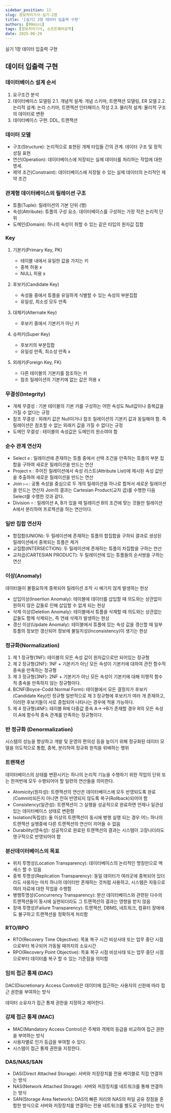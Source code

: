 ```yaml
---
sidebar_position: 11
slug: 정보처리기사-실기-2장
title: '[실기] 2장 데이터 입출력 구현'
authors: [99mini]
tags: [정보처리기사, 소프트웨어공학]
date: 2025-06-29
---
```


실기 1장 데이터 입출력 구현

<!-- truncate -->

## 데이터 입출력 구현

### 데이터베이스 설계 순서

1. 요구조건 분석
2. 데이터베이스 모델링
   2.1. 개념적 설계: 개념 스키마, 트랜잭션 모델링, ER 모델
   2.2. 논리적 설계: 논리 스키마, 트랜젝션 인터페이스 작성
   2.3. 물리적 설계: 물리적 구조의 데이터로 변환
3. 데이터베이스 구현: DDL, 트랜잭션

### 데이터 모델

- 구조(Structure): 논리적으로 표현된 개체 타입들 간의 관계. 데이터 구조 및 정적 성질 표현
- 연산(Operation): 데이터베이스에 저장되는 실제 데이터를 처리하는 작업에 대한 명세.
- 제약 조건(Constraint): 데이터베이스에 저장될 수 있는 실제 데이터의 논리적인 제약 조건

### 관계형 데이터베이스의 릴레이션 구조

- 튜플(Tuple): 릴레이션의 기본 단위 (행)
- 속성(Attribute): 튜플의 구성 요소. 데이터베이스를 구성하는 가장 작은 논리적 단위
- 도메인(Domain): 하나의 속성이 취할 수 있는 같은 타입의 원자값 집합

### Key

1. 기본키(Primary Key, PK)

   - 테이블 내에서 유일한 값을 가지는 키
   - 중복 허용 x
   - NULL 허용 x

2. 후보키(Candidate Key)

   - 속성들 중에서 튜플을 유일하게 식별할 수 있는 속성의 부분집합
   - 유일성, 최소성 모두 만족

3. 대체키(Alternate Key)

   - 후보키 중에서 기본키가 아닌 키

4. 슈퍼키(Super Key)

   - 후보키의 부분집합
   - 유일성 만족, 최소성 만족 x

5. 외래키(Foreign Key, FK)

   - 다른 테이블의 기본키를 참조하는 키
   - 참조 릴레이션의 기본키에 없는 값은 허용 x

### 무결성(Integrity)

- 개체 무결성 : 기본 테이블의 기본 키를 구성하는 어떤 속성도 Null값이나 중복값을 가질 수 없다는 규정
- 참조 무결성 : 외래키 값은 Null이거나 참조 릴레이션의 기본키 값과 동일해야 함. 즉 릴레이션은 참조할 수 없는 외래키 값을 가질 수 없다는 규정
- 도메인 무결성 : 테이블의 속성값은 도메인의 원소여야 함

### 순수 관계 연산자

- Select `σ` : 릴레이션에 존재하는 튜플 중에서 선택 조건을 만족하는 튜플의 부분 집합을 구하여 새로운 릴레이션을 만드는 연산
- Project `π` : 주어진 릴레이션에서 속성 리스트(Attribute List)에 제시된 속성 값만을 추출하여 새로운 릴레이션을 만드는 연산
- Join `▷◁` : 공통 속성을 중심으로 두 개의 릴레이션을 하나로 합쳐서 새로운 릴레이션을 만드는 연산자 Join의 결과는 Cartesian Product(교차 곱)를 수행한 다음 Select를 수행한 것과 같다.
- Division `÷` : 릴레이션 A, B가 있을 때 릴레이션 B의 조건에 맞는 것들만 릴레이션 A에서 분리하여 프로젝션을 하는 연산이다.

### 일반 집합 연산자

- 합집합(UNION): 두 릴레이션에 존재하는 튜플의 합집합을 구하되 결과로 생성된 릴레이션에서 중복되는 튜플은 제거
- 교집합(INTERSECTION): 두 릴레이션에 존재하는 튜플의 차집합을 구하는 연산
- 교차곱(CARTESIAN PRODUCT): 두 릴레이션에 있는 튜플들의 순서쌍을 구하는 연산

### 이상(Anomaly)

데이터들이 불필요하게 중복되어 릴레이션 조작 시 예기치 않게 발생하는 현상

- 삽입이상(Insertion Anomaly): 테이블에 데이터를 삽입할 때 의도와는 상관없이 원하지 않은 값들로 인해 삽입할 수 없게 되는 현상
- 삭제 이상(Deletion Anomaly): 테이블에서 튜플을 삭제할 때 의도와는 상관없는 값들도 함께 삭제되는, 즉 연쇄 삭제가 발생하는 현상
- 갱신 이상(Update Anomaly): 테이블에서 튜플에 있는 속성 값을 갱신할 때 일부 튜플의 정보만 갱신되어 정보에 불일치성(Inconsistency)이 생기는 현상

### 정규화(Normalization)

1. 제 1 정규형(1NF): 테이블의 모든 속성 값이 원자값으로만 되어있는 정규형
2. 제 2 정규형(2NF): 1NF + 기본키가 아닌 모든 속성이 기본키에 대하여 관전 함수적 종속을 만족하는 정규형
3. 제 3 정규형(3NF): 2NF + 기본키가 아닌 모든 속성이 기본키에 대해 이행적 함수적 종속을 만족하지 않는 정규형이다.
4. BCNF(Boyce-Codd Normal Form): 테이블에서 모든 결정자가 후보키(Candidate Key)인 정규형 일반적으로 제 3 정규형에 후보키가 여러 개 존재하고, 이러한 후보키들이 서로 중첩되어 나타나는 경우에 적용 가능하다.
5. 제 4 정규형(4NF): 테이블 R에 다중값 종속 A→→B가 존재할 경우 R의 모든 속성이 A에 함수적 종속 관계를 만족하는 정규형이다.

### 반 정규화 (Denormalization)

시스템의 성능을 향상하고 개발 및 운영의 편의성 등을 높이기 위해 정규화된 데이터 모델을 의도적으로 통합, 중복, 분리하여 정규화 원칙을 위배하는 행위

### 트랜잭션

데이터베이스의 상태를 변환시키는 하나의 논리적 기능을 수행하기 위한 작업의 단위 또는 한꺼번에 모두 수행되어야 할 일련의 연산들을 의미한다.

- Atomicity(원자성): 트랜잭션의 연산은 데이터베이스에 모두 반영되도록 완료(Commit)되든지 아니면 전혀 반영되지 않도록 복구(Rollback)되어야 함
- Consistency(일관성): 트랜잭션이 그 실행을 성공적으로 완료하면 언제나 일관성 있는 데이터베이스 상태로 변환함
- Isolation(독립성): 둘 이상의 트랜잭션이 동시에 병행 실행 되는 경우 어느 하나의 트랜잭션 실행중에 다른 트랜잭션의 연산이 끼어들 수 없음
- Durability(영속성): 성공적으로 완료된 트랜잭션의 결과는 시스템이 고장나더라도 영구적으로 반영되어야 함

### 분산데이터베이스의 목표

- 위치 투명성(Location Transparency): 데이터베이스의 논리적인 명칭만으로 액세스 할 수 있음
- 중복 투명성(Replication Transparency): 동일 데이터가 여러곳에 중복되어 있더라도 사용자는 마치 하나의 데이터만 존재하는 것처럼 사용하고, 시스템은 자동으로 여러 자료에 대한 작업을 수행함
- 병행투명성(Concurrency Transparency): 분산 데이터베이스와 관련된 다수의 트랜잭션들이 동시에 실현되더라도 그 트랜잭션의 결과는 영향을 받지 않음
- 장애 투명성(Failure Transparency): 트랜잭션, DBMS, 네트워크, 컴퓨터 장애에도 불구하고 트랜잭션을 정확하게 처리함

### RTO/RPO

- RTO(Recovery Time Objective): 목표 복구 시간 비상사태 또는 업무 중단 시점으로부터 복구되어 가동될 때까지의 소요시간
- RPO(Recovery Point Objective): 목표 복구 시점 비상사태 또는 업무 중단 시점으로부터 데이터를 복구 할 수 있는 기준점을 의미함

### 임의 접근 통제 (DAC)

DAC(Discretionary Access Control)은 데이터에 접근하는 사용자의 신원에 따라 접근 권한을 부여하는 방식

데이터 소유자가 접근 통제 권한을 지정하고 제어한다.

### 강제 접근 통제 (MAC)

- MAC(Mandatory Access Control)은 주체와 객체의 등급을 비교하여 접근 권한을 부여하는 방식
- 사용자별로 인가 등급을 부여할 수 있다.
- 시스템이 접근 통제 권한을 지정한다.

### DAS/NAS/SAN

- DAS(Direct Attached Storage): 서버와 저장장치를 전용 케이블로 직접 연결하는 방식
- NAS(Network Attached Storage): 서버와 저장장치를 네트워크를 통해 연결하는 방식
- SAN(Storage Area Network): DAS의 빠른 처리와 NAS의 파일 공유 장점을 혼합한 방식으로 서버와 저장장치를 연결하는 전용 네트워크를 별도로 구성하는 방식
